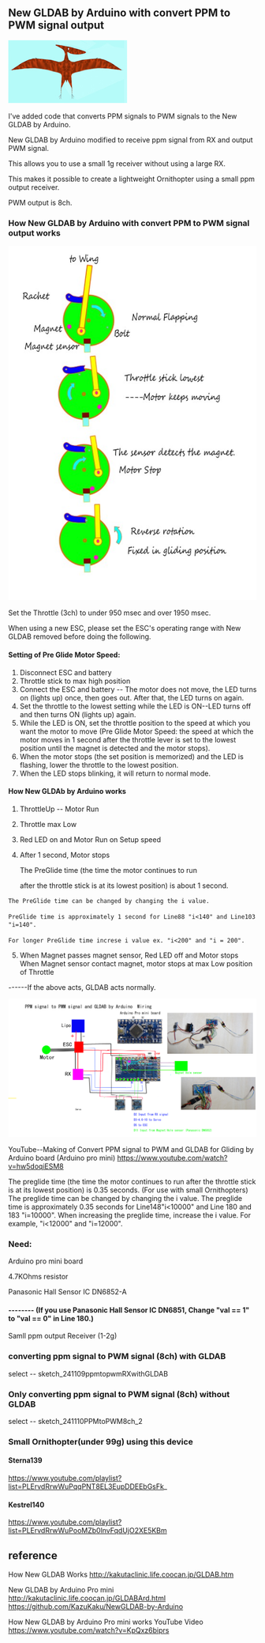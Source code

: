 ## New GLDAB by Arduino with convert PPM to PWM signal output

![230711-2 Pterasaur3small](/image/230711-2%20Pterasaur3small%20.jpg)

I've added code that converts PPM signals to PWM signals to the New GLDAB by Arduino.

New GLDAB by Arduino modified to receive ppm signal from RX and output PWM signal.

This allows you to use a small 1g receiver without using a large RX.

This makes it possible to create a lightweight Ornithopter using a small ppm output receiver.

PWM output is 8ch.

### How New GLDAB by Arduino with convert PPM to PWM signal output works

![250117 NewGLDAB Action ](/image/250117%20NewGLDAB%20Action%20.jpg)

Set the Throttle (3ch) to under 950 msec and over 1950 msec.

When using a new ESC, please set the ESC's operating range with New GLDAB removed before doing the following.

#### Setting of Pre Glide Motor Speed:
1. Disconnect ESC and battery
2. Throttle stick to max high position
3. Connect the ESC and battery -- The motor does not move, the LED turns on (lights up) once, then goes out.
After that, the LED turns on again.
4. Set the throttle to the lowest setting while the LED is ON--LED turns off and then turns ON (lights up) again.
5. While the LED is ON, set the throttle position to the speed at which you want the motor to move (Pre Glide Motor Speed: the speed at which the motor moves in 1 second after the throttle lever is set to the lowest position until the magnet is detected and the motor stops). 
6. When the motor stops (the set position is memorized) and the LED is flashing, lower the throttle to the lowest position.
7. When the LED stops blinking, it will return to normal mode.

#### How New GLDAb by Arduino works 

  1. ThrottleUp -- Motor Run
  2. Throttle max Low
  3. Red LED on and Motor Run on Setup speed
  4. After 1 second, Motor stops 

     The PreGlide time (the time the motor continues to run
     
      after the throttle stick is at its lowest position) is about 1 second.

    The PreGlide time can be changed by changing the i value.

    PreGlide time is approximately 1 second for Line88 "i<140" and Line103 "i=140".
    
    For longer PreGlide time increse i value ex. "i<200" and "i = 200".
      
  5. When Magnet passes magnet sensor,
                                 Red LED off and Motor stops
 When Magnet sensor contact magnet, 
           motor stops at max Low position of Throttle 

------If the above acts, GLDAB acts normally.




![241108 PPM toPWM & Arduino GLDAB by Arduino 4.7KOwm ESC Motor ](/image/241108%20PPM%20toPWM%20&%20Arduino%20GLDAB%20by%20Arduino%204.7KOwm%20ESC%20Motor%20.jpg)


YouTube--Making of Convert PPM signal to PWM and GLDAB for Gliding by Arduino board (Arduino pro mini)
        https://www.youtube.com/watch?v=hw5doqiESM8

The preglide time (the time the motor continues to run after the throttle stick is at its lowest position) is 0.35 seconds. (For use with small Ornithopters)
The preglide time can be changed by changing the i value.
The preglide time is approximately 0.35 seconds for Line148"i<10000" and Line 180 and 183 "i=10000".
When increasing the preglide time, increase the i value.
For example, "i<12000" and "i=12000".



### Need:

Arduino pro mini board

4.7KOhms resistor

Panasonic Hall Sensor IC DN6852-A
  
#### -------- (If you use Panasonic Hall Sensor IC DN6851, Change "val == 1" to "val == 0" in Line 180.)

Samll ppm output Receiver (1-2g)


### converting ppm signal to PWM signal (8ch) with GLDAB
select --  sketch_241109ppmtopwmRXwithGLDAB

### Only converting ppm signal to PWM signal (8ch) without GLDAB
select --  sketch_241110PPMtoPWM8ch_2


### Small Ornithopter(under 99g) using this device
#### Sterna139  
 https://www.youtube.com/playlist?list=PLErvdRrwWuPqqPNT8EL3EupDDEEbGsFk_

#### Kestrel140   
 https://www.youtube.com/playlist?list=PLErvdRrwWuPooMZb0lnvFqdUjO2XE5KBm





## reference

How New GLDAB Works
http://kakutaclinic.life.coocan.jp/GLDAB.htm


New GLDAB by Arduino Pro mini
http://kakutaclinic.life.coocan.jp/GLDABArd.html
https://github.com/KazuKaku/NewGLDAB-by-Arduino


How New GLDAB by Arduino Pro mini works
YouTube Video https://www.youtube.com/watch?v=KpQxz6biprs

